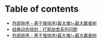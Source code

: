 # Table of contents

* [外部排序 - 基于堆排序\(最大堆\)+最大赢者树](README.md)
* [经典动态规划：打家劫舍系列问题](jing-dian-dong-tai-gui-hua-da-jia-jie-she-xi-lie-wen-ti.md)
* [外部排序 - 基于堆排序\(最大堆\)+最大赢者树](untitled.md)

